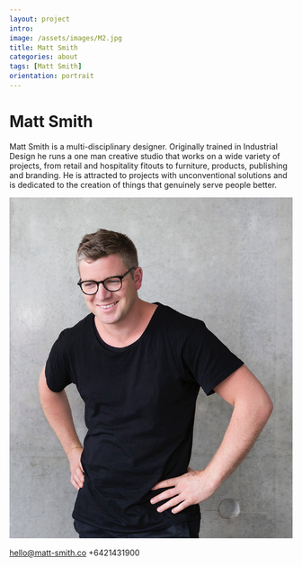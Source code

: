 ```yaml
---
layout: project
intro: 
image: /assets/images/M2.jpg
title: Matt Smith
categories: about
tags: [Matt Smith]
orientation: portrait
---
```


# Matt Smith

Matt Smith is a multi-disciplinary designer. Originally trained in Industrial Design he runs a one man creative studio that works on a wide variety of projects, from retail and hospitality fitouts to furniture, products, publishing and branding. He is attracted to projects with unconventional solutions and is dedicated to the creation of things that genuinely serve people better. 

![](/assets/images/M1.jpg)

<a href="hello@matt-smith.co">hello@matt-smith.co</a> 
+6421431900
